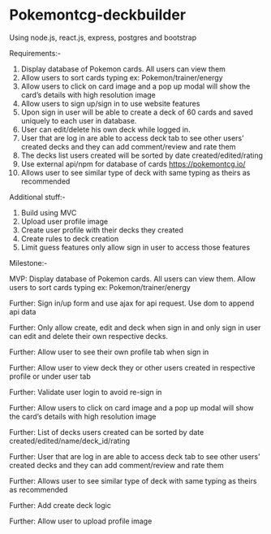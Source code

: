 # Pokemontcg-deckbuilder
Using node.js, react.js, express, postgres and bootstrap

Requirements:-
1. Display database of Pokemon cards. All users can view them
2. Allow users to sort cards typing ex: Pokemon/trainer/energy
3. Allow users to click on card image and a pop up modal will show the card’s details with high resolution image
4. Allow users to sign up/sign in to use website features
5. Upon sign in user will be able to create a deck of 60 cards and saved uniquely to each user in database.
6. User can edit/delete his own deck while logged in.
7. User that are log in are able to access deck tab to see other users’ created decks and they can add comment/review and rate them
8. The decks list users created will be sorted by date created/edited/rating
9. Use external api/npm for database of cards https://pokemontcg.io/
10. Allows user to see similar type of deck with same typing as theirs as recommended

Additional stuff:-
1. Build using MVC
2. Upload user profile image
3. Create user profile with their decks they created
4. Create rules to deck creation
5. Limit guess features only allow sign in user to access those features

Milestone:-

MVP: Display database of Pokemon cards. All users can view them. Allow users to sort cards typing ex: Pokemon/trainer/energy

Further: Sign in/up form and use ajax for api request. Use dom to append api data

Further: Only allow create, edit and deck when sign in and only sign in user can edit and delete their own respective decks.

Further: Allow user to see their own profile tab when sign in

Further: Allow user to view deck they or other users created in respective profile or under user tab

Further: Validate user login to avoid re-sign in

Further: Allow users to click on card image and a pop up modal will show the card’s details with high resolution image

Further: List of decks users created can be sorted by date created/edited/name/deck_id/rating

Further: User that are log in are able to access deck tab to see other users’ created decks and they can add comment/review and rate them

Further: Allows user to see similar type of deck with same typing as theirs as recommended

Further: Add create deck logic

Further: Allow user to upload profile image